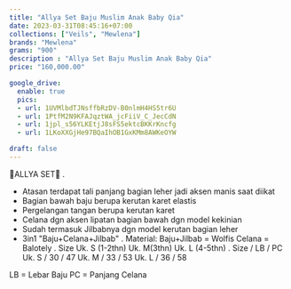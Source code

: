 ```yaml
---
title: "Allya Set Baju Muslim Anak Baby Qia"
date: 2023-03-31T08:45:16+07:00
collections: ["Veils", "Mewlena"]
brands: "Mewlena"
grams: "900"
description : "Allya Set Baju Muslim Anak Baby Qia"
price: "160,000.00"

google_drive:
  enable: true
  pics:
  - url: 1UVMlbdTJNsffbRzDV-B0nlmH4HS5tr6U
  - url: 1PtfM2N9KFAJqztWA_jcFiiV_C_JecCdN
  - url: 1jpl_s56YLKEtjJ8sFS5ektcBKKrKncfg
  - url: 1LKoXXGjHe97BQaIhOB1GxKMm8AWKeOYW

draft: false
---
```


🎀ALLYA SET🎀
.
* Atasan terdapat tali panjang bagian leher jadi aksen manis saat diikat
* Bagian bawah baju berupa kerutan karet elastis
* Pergelangan tangan berupa kerutan karet
* Celana dgn aksen lipatan bagian bawah dgn model kekinian
* Sudah termasuk Jilbabnya dgn model kerutan bagian leher
* 3in1 "Baju+Celana+Jilbab"
.
Material: 
Baju+Jilbab = Wolfis
Celana = Balotely
.
Size 
Uk. S (1-2thn)
Uk. M(3thn) 
Uk. L (4-5thn) 
.
Size / LB / PC
Uk. S / 30 / 47
Uk. M / 33 / 53
Uk. L / 36 / 58

LB = Lebar Baju
PC = Panjang Celana
